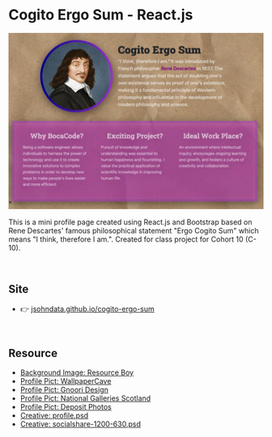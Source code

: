 # Cogito Ergo Sum - React.js
[![Screen Shot](./public/images/readme.webp)](https://jsohndata.github.io/cogito-ergo-sum/)

This is a mini profile page created using React.js and Bootstrap based on Rene Descartes' famous philosophical statement "Ergo Cogito Sum" which means "I think, therefore I am.". Created for class project for Cohort 10 (C-10).

<br>

## Site
* 👉 [jsohndata.github.io/cogito-ergo-sum](https://jsohndata.github.io/cogito-ergo-sum/)

<br>

## Resource
* [Background Image: Resource Boy](https://www.pexels.com/photo/wrinkled-brown-paper-13031765/)
* [Profile Pict: WallpaperCave](https://wallpapercave.com/rene-descartes-wallpapers)
* [Profile Pict: Gnoori Design](https://dribbble.com/shots/7069705-Rene-Descartes)
* [Profile Pict: National Galleries Scotland](https://www.nationalgalleries.org/art-and-artists/97350/rene-descartes-1596-1650-french-philosopher)
* [Profile Pict: Deposit Photos](https://depositphotos.com/vector-images/descartes.html)
* [Creative: profile.psd](./public/creative/profile.psd)
* [Creative: socialshare-1200-630.psd](./public/creative/socialshare-1200-630.psd)
